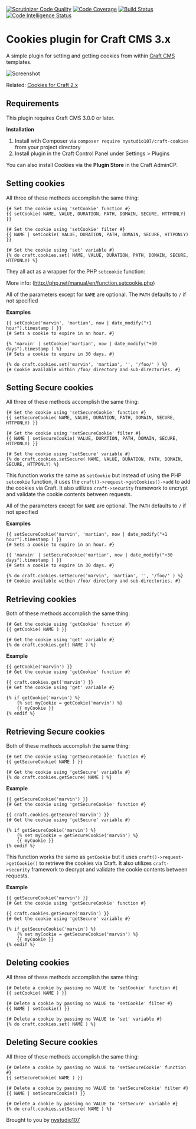 [![Scrutinizer Code Quality](https://scrutinizer-ci.com/g/nystudio107/craft-cookies/badges/quality-score.png?b=v1)](https://scrutinizer-ci.com/g/nystudio107/craft-cookies/?branch=v1) [![Code Coverage](https://scrutinizer-ci.com/g/nystudio107/craft-cookies/badges/coverage.png?b=v1)](https://scrutinizer-ci.com/g/nystudio107/craft-cookies/?branch=v1) [![Build Status](https://scrutinizer-ci.com/g/nystudio107/craft-cookies/badges/build.png?b=v1)](https://scrutinizer-ci.com/g/nystudio107/craft-cookies/build-status/v1) [![Code Intelligence Status](https://scrutinizer-ci.com/g/nystudio107/craft-cookies/badges/code-intelligence.svg?b=v1)](https://scrutinizer-ci.com/code-intelligence)

# Cookies plugin for Craft CMS 3.x

A simple plugin for setting and getting cookies from within [Craft CMS](http://craftcms.com) templates.

![Screenshot](resources/img/plugin-logo.png)

Related: [Cookies for Craft 2.x](https://github.com/nystudio107/cookies)

## Requirements

This plugin requires Craft CMS 3.0.0 or later.

**Installation**

1. Install with Composer via `composer require nystudio107/craft-cookies` from your project directory
2. Install plugin in the Craft Control Panel under Settings > Plugins

You can also install Cookies via the **Plugin Store** in the Craft AdminCP.

## Setting cookies

All three of these methods accomplish the same thing:

    {# Set the cookie using 'setCookie' function #}
    {{ setCookie( NAME, VALUE, DURATION, PATH, DOMAIN, SECURE, HTTPONLY) }}

    {# Set the cookie using 'setCookie' filter #}
    {{ NAME | setCookie( VALUE, DURATION, PATH, DOMAIN, SECURE, HTTPONLY) }}

    {# Set the cookie using 'set' variable #}
    {% do craft.cookies.set( NAME, VALUE, DURATION, PATH, DOMAIN, SECURE, HTTPONLY) %}

They all act as a wrapper for the PHP `setcookie` function:

More info: (http://php.net/manual/en/function.setcookie.php)

All of the parameters except for `NAME` are optional.  The `PATH` defaults to `/` if not specified

**Examples**

    {{ setCookie('marvin', 'martian', now | date_modify("+1 hour").timestamp ) }}
    {# Sets a cookie to expire in an hour. #}

    {% 'marvin' | setCookie('martian', now | date_modify("+30 days").timestamp ) %}
    {# Sets a cookie to expire in 30 days. #}

    {% do craft.cookies.set('marvin', 'martian', '', '/foo/' ) %}
    {# Cookie available within /foo/ directory and sub-directories. #}

## Setting Secure cookies

All three of these methods accomplish the same thing:

    {# Set the cookie using 'setSecureCookie' function #}
    {{ setSecureCookie( NAME, VALUE, DURATION, PATH, DOMAIN, SECURE, HTTPONLY) }}

    {# Set the cookie using 'setSecureCookie' filter #}
    {{ NAME | setSecureCookie( VALUE, DURATION, PATH, DOMAIN, SECURE, HTTPONLY) }}

    {# Set the cookie using 'setSecure' variable #}
    {% do craft.cookies.setSecure( NAME, VALUE, DURATION, PATH, DOMAIN, SECURE, HTTPONLY) %}

This function works the same as `setCookie` but instead of using the PHP `setcookie` function, it uses the `craft()->request->getCookies()->add` to add the cookies via Craft.  It also utilizes `craft->security` framework to encrypt and validate the cookie contents between requests.

All of the parameters except for `NAME` are optional.  The `PATH` defaults to `/` if not specified

**Examples**

    {{ setSecureCookie('marvin', 'martian', now | date_modify("+1 hour").timestamp ) }}
    {# Sets a cookie to expire in an hour. #}

    {{ 'marvin' | setSecureCookie('martian', now | date_modify("+30 days").timestamp ) }}
    {# Sets a cookie to expire in 30 days. #}

    {% do craft.cookies.setSecure('marvin', 'martian', '', '/foo/' ) %}
    {# Cookie available within /foo/ directory and sub-directories. #}

## Retrieving cookies

Both of these methods accomplish the same thing:

    {# Get the cookie using 'getCookie' function #}
    {{ getCookie( NAME ) }}

    {# Get the cookie using 'get' variable #}
    {% do craft.cookies.get( NAME ) %}

**Example**

    {{ getCookie('marvin') }}
    {# Get the cookie using 'getCookie' function #}

    {{ craft.cookies.get('marvin') }}
    {# Get the cookie using 'get' variable #}

    {% if getCookie('marvin') %}
        {% set myCookie = getCookie('marvin') %}
        {{ myCookie }}
    {% endif %}

## Retrieving Secure cookies

Both of these methods accomplish the same thing:

    {# Get the cookie using 'getSecureCookie' function #}
    {{ getSecureCookie( NAME ) }}

    {# Get the cookie using 'getSecure' variable #}
    {% do craft.cookies.getSecure( NAME ) %}

**Example**

    {{ getSecureCookie('marvin') }}
    {# Get the cookie using 'getSecureCookie' function #}

    {{ craft.cookies.getSecure('marvin') }}
    {# Get the cookie using 'getSecure' variable #}

    {% if getSecureCookie('marvin') %}
        {% set myCookie = getSecureCookie('marvin') %}
        {{ myCookie }}
    {% endif %}

This function works the same as `getCookie` but it uses `craft()->request->getCookie()` to retrieve the cookies via Craft.  It also utilizes `craft->security` framework to decrypt and validate the cookie contents between requests.

**Example**

    {{ getSecureCookie('marvin') }}
    {# Get the cookie using 'getSecureCookie' function #}

    {{ craft.cookies.getSecure('marvin') }}
    {# Get the cookie using 'getSecure' variable #}

    {% if getSecureCookie('marvin') %}
        {% set myCookie = getSecureCookie('marvin') %}
        {{ myCookie }}
    {% endif %}

## Deleting cookies

All three of these methods accomplish the same thing:

    {# Delete a cookie by passing no VALUE to 'setCookie' function #}
    {{ setCookie( NAME ) }}

    {# Delete a cookie by passing no VALUE to 'setCookie' filter #}
    {{ NAME | setCookie() }}

    {# Delete a cookie by passing no VALUE to 'set' variable #}
    {% do craft.cookies.set( NAME ) %}

## Deleting Secure cookies

All three of these methods accomplish the same thing:

    {# Delete a cookie by passing no VALUE to 'setSecureCookie' function #}
    {{ setSecureCookie( NAME ) }}

    {# Delete a cookie by passing no VALUE to 'setSecureCookie' filter #}
    {{ NAME | setSecureCookie() }}

    {# Delete a cookie by passing no VALUE to 'setSecure' variable #}
    {% do craft.cookies.setSecure( NAME ) %}

Brought to you by [nystudio107](http://nystudio107.com)